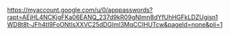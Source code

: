 https://myaccount.google.com/u/0/apppasswords?rapt=AEjHL4NCKjgFKa06EANQ_237d9kR09gNImn8dYfUhHGFkLDZUgisn1WD8t8t-JFh4tI9FoONtlsXXVC25dDGImI3MqCCIHUTcw&pageId=none&pli=1
